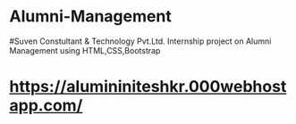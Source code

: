 # Alumni-Management
#Suven Constultant & Technology Pvt.Ltd. Internship project on Alumni Management using HTML,CSS,Bootstrap
# https://alumininiteshkr.000webhostapp.com/
